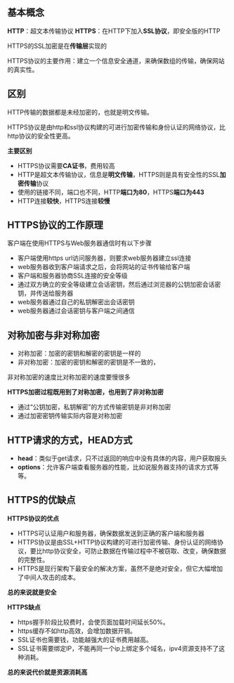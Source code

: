 ## 基本概念

**HTTP**：超文本传输协议
**HTTPS**：在HTTP下加入**SSL协议**，即安全版的HTTP

HTTPS的SSL加密是在**传输层**实现的

HTTPS协议的主要作用：建立一个信息安全通道，来确保数组的传输，确保网站的真实性。

## 区别
HTTP传输的数据都是未经加密的，也就是明文传输。

HTTPS协议是由http和ssl协议构建的可进行加密传输和身份认证的网络协议，比http协议的安全性更高。

**主要区别**

 - HTTPS协议需要**CA证书**，费用较高
 - HTTP是超文本传输协议，信息是**明文传输**，HTTPS则是具有安全性的SSL**加密传输**协议
 - 使用的链接不同，端口也不同，HTTP**端口为80**，HTTPS**端口为443**
 - HTTP连接**较快**，HTTPS连接**较慢**


## HTTPS协议的工作原理
客户端在使用HTTPS与Web服务器通信时有以下步骤

 - 客户端使用https url访问服务器，则要求web服务器建立ssl连接
 - web服务器收到客户端请求之后，会将网站的证书传输给客户端
 - 客户端和服务器协商SSL连接的安全等级
 - 通过双方确立的安全等级建立会话密钥，然后通过浏览器的公钥加密会话密钥，并传送给服务器
 - web服务器通过自己的私钥解密出会话密钥
 - web服务器通过会话密钥与客户端之间通信

## 对称加密与非对称加密
- 对称加密：加密的密钥和解密的密钥是一样的
- 非对称加密：加密的密钥和解密的密钥是不一致的，

非对称加密的速度比对称加密的速度要慢很多

**HTTPS加密过程既用到了对称加密，也用到了非对称加密**

- 通过“公钥加密，私钥解密”的方式传输密钥是非对称加密
- 通过加密密钥传输实际内容是对称加密

## HTTP请求的方式，HEAD方式

 - **head**：类似于get请求，只不过返回的响应中没有具体的内容，用户获取报头
 - **options**：允许客户端查看服务器的性能，比如说服务器支持的请求方式等等。

## HTTPS的优缺点
**HTTPS协议的优点**

 - HTTPS可认证用户和服务器，确保数据发送到正确的客户端和服务器
 - HTTPS协议是由SSL+HTTP协议构建的可进行加密传输、身份认证的网络协议，要比http协议安全，可防止数据在传输过程中不被窃取、改变，确保数据的完整性。
 - HTTPS是现行架构下最安全的解决方案，虽然不是绝对安全，但它大幅增加了中间人攻击的成本。

**总的来说就是安全**


**HTTPS缺点**

 -  https握手阶段比较费时，会使页面加载时间延长50%。
 - https缓存不如http高效，会增加数据开销。
 - SSL证书也需要钱，功能越强大的证书费用越高。
 - SSL证书需要绑定IP，不能再同一个ip上绑定多个域名，ipv4资源支持不了这种消耗。

**总的来说代价就是资源消耗高**